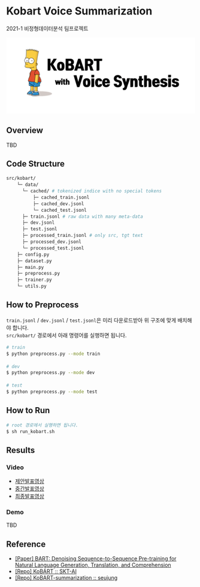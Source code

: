 # Kobart Voice Summarization
2021-1 비정형데이터분석 팀프로젝트

![thumbnail](img/thumbnail.png)

## Overview
TBD


## Code Structure
```sh
src/kobart/
    └─ data/
      └─ cached/ # tokenized indice with no special tokens
          ├─ cached_train.jsonl
          ├─ cached_dev.jsonl
          └─ cached_test.jsonl
      ├─ train.jsonl # raw data with many meta-data
      ├─ dev.jsonl
      ├─ test.jsonl
      ├─ processed_train.jsonl # only src, tgt text
      ├─ processed_dev.jsonl
      └─ processed_test.jsonl
    ├─ config.py
    ├─ dataset.py
    ├─ main.py
    ├─ preprocess.py
    ├─ trainer.py
    └─ utils.py
```

## How to Preprocess
```train.jsonl``` / ```dev.jsonl``` / ```test.jsonl```은 미리 다운로드받아 위 구조에 맞게 배치해야 합니다. <br>
```src/kobart/``` 경로에서 아래 명령어를 실행하면 됩니다.

```sh
# train 
$ python preprocess.py --mode train

# dev 
$ python preprocess.py --mode dev

# test 
$ python preprocess.py --mode test
```

## How to Run
```sh
# root 경로에서 실행하면 됩니다.
$ sh run_kobart.sh
```

## Results

### Video
- [제안발표영상]()
- [중간발표영상]()
- [최종발표영상]()

### Demo
TBD

## Reference

- [[Paper] BART: Denoising Sequence-to-Sequence Pre-training for Natural Language Generation, Translation, and Comprehension](https://arxiv.org/abs/1910.13461)
- [[Repo] KoBART :: SKT-AI](https://github.com/SKT-AI/KoBART)
- [[Repo] KoBART-summarization :: seujung](https://github.com/seujung/KoBART-summarization)
